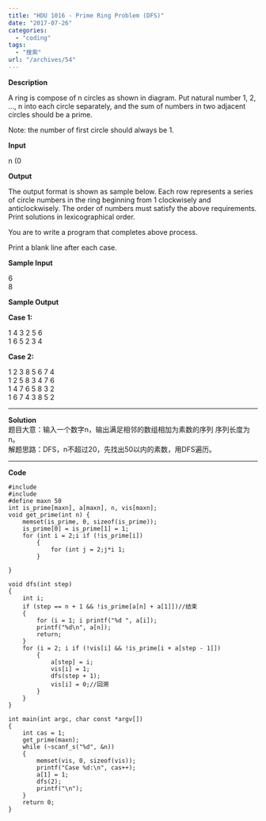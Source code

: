 ```yaml
---
title: "HDU 1016 - Prime Ring Problem (DFS)"
date: "2017-07-26"
categories: 
  - "coding"
tags: 
  - "搜索"
url: "/archives/54"
---
```


**Description**

A ring is compose of n circles as shown in diagram. Put natural number 1, 2, …, n into each circle separately, and the sum of numbers in two adjacent circles should be a prime.

Note: the number of first circle should always be 1.

**Input**

n (0

**Output**

The output format is shown as sample below. Each row represents a series of circle numbers in the ring beginning from 1 clockwisely and anticlockwisely. The order of numbers must satisfy the above requirements. Print solutions in lexicographical order.

You are to write a program that completes above process.

Print a blank line after each case.

**Sample Input**

6  
8

**Sample Output**

**Case 1:**

1 4 3 2 5 6  
1 6 5 2 3 4

**Case 2:**

1 2 3 8 5 6 7 4  
1 2 5 8 3 4 7 6  
1 4 7 6 5 8 3 2  
1 6 7 4 3 8 5 2

* * *

**Solution**  
题目大意：输入一个数字n，输出满足相邻的数组相加为素数的序列 序列长度为n。  
解题思路：DFS，n不超过20，先找出50以内的素数，用DFS遍历。

* * *

**Code**

```
#include 
#include 
#define maxn 50
int is_prime[maxn], a[maxn], n, vis[maxn];
void get_prime(int n) {
    memset(is_prime, 0, sizeof(is_prime));
    is_prime[0] = is_prime[1] = 1;
    for (int i = 2;i if (!is_prime[i]) 
        {
            for (int j = 2;j*i 1;
        }

}

void dfs(int step)
{
    int i;
    if (step == n + 1 && !is_prime[a[n] + a[1]])//结束
    {
        for (i = 1; i printf("%d ", a[i]);
        printf("%d\n", a[n]);
        return;
    }
    for (i = 2; i if (!vis[i] && !is_prime[i + a[step - 1]])
        {
            a[step] = i;
            vis[i] = 1;
            dfs(step + 1);
            vis[i] = 0;//回溯
        }
    }
}

int main(int argc, char const *argv[])
{
    int cas = 1;
    get_prime(maxn);
    while (~scanf_s("%d", &n))
    {
        memset(vis, 0, sizeof(vis));
        printf("Case %d:\n", cas++);
        a[1] = 1;
        dfs(2);
        printf("\n");
    }
    return 0;
}
```
